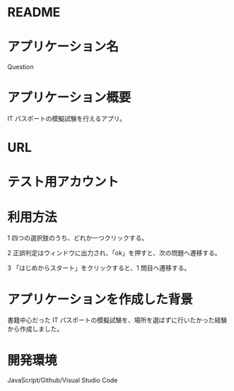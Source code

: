 # README

# アプリケーション名

Question

# アプリケーション概要

IT パスポートの模擬試験を行えるアプリ。

# URL

# テスト用アカウント

# 利用方法

1 四つの選択肢のうち、どれか一つクリックする。

2 正誤判定はウィンドウに出力され、「ok」を押すと、次の問題へ遷移する。

3 「はじめからスタート」をクリックすると、1 問目へ遷移する。

# アプリケーションを作成した背景

書籍中心だった IT パスポートの模擬試験を、場所を選ばずに行いたかった経験から作成しました。

# 開発環境

JavaScript/Github/Visual Studio Code
